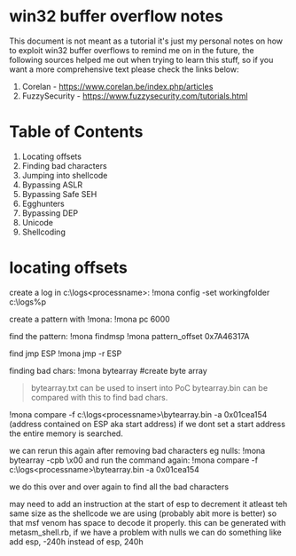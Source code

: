 win32 buffer overflow notes
===========================
This document is not meant as a tutorial it's just my personal notes on how to exploit win32 buffer overflows to remind me on in the future, the following sources helped me out when trying to learn this stuff, so if you want a more comprehensive text please check the links below:

1. Corelan -  https://www.corelan.be/index.php/articles
2. FuzzySecurity - https://www.fuzzysecurity.com/tutorials.html

Table of Contents
=================
1. Locating offsets
2. Finding bad characters
3. Jumping into shellcode
4. Bypassing ASLR
5. Bypassing Safe SEH
6. Egghunters
7. Bypassing DEP
8. Unicode
9. Shellcoding
 

locating offsets
================


create a log in c:\logs\<processname>:
!mona config -set workingfolder c:\logs\%p

create a pattern with !mona:
!mona pc 6000

find the pattern:
!mona findmsp
!mona pattern_offset 0x7A46317A

find jmp ESP
!mona jmp -r ESP

finding bad chars:
!mona bytearray #create byte array
>bytearray.txt can be used to insert into PoC
>bytearray.bin can be compared with this to find bad chars.

!mona compare -f c:\logs\<processname>\bytearray.bin -a 0x01cea154 (address contained on ESP aka start address) if we dont set a start address the entire memory is searched.

we can rerun this again after removing bad characters eg nulls:
!mona bytearray -cpb \x00 
and run the command again:
!mona compare -f c:\logs\<processname>\bytearray.bin -a 0x01cea154

we do this over and over again to find all the bad characters

may need to add an instruction at the start of esp to decrement it atleast teh same size as the shellcode we are using (probably abit more is better) so that msf venom has space to decode it properly. this can be generated with metasm_shell.rb, if we have a problem with nulls we can do something like add esp, -240h instead of esp, 240h






